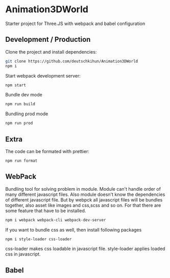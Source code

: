 # Animation3DWorld

Starter project for Three.JS with webpack and babel configuration 

## Development / Production

Clone the project and install dependencies:

```bash
git clone https://github.com/deutschkihun/Animation3DWorld
npm i
```

Start webpack development server:

```bash
npm start
```

Bundle dev mode 

```bash
npm run build
```

Bundling prod mode 

```bash
npm run prod
```

## Extra

The code can be formated with prettier:

```bash
npm run format
```

## WebPack

Bundling tool for solving problem in module. Module can't handle order of many different javascript files. Also module doesn't know the dependencies of different javascript file. But by webpck all javascript files will be bundles together, also asset like images and css,scss and so on. For that there are some feature that have to be installed. 

```bash
npm i webpack webpack-cli webpack-dev-server
```

If you want to bundle css as well, then install following packages 

```bash
npm i style-loader css-loader
```
css-loader makes css loadable in javascript file. style-loader applies loaded css in javascript. 

## Babel 

